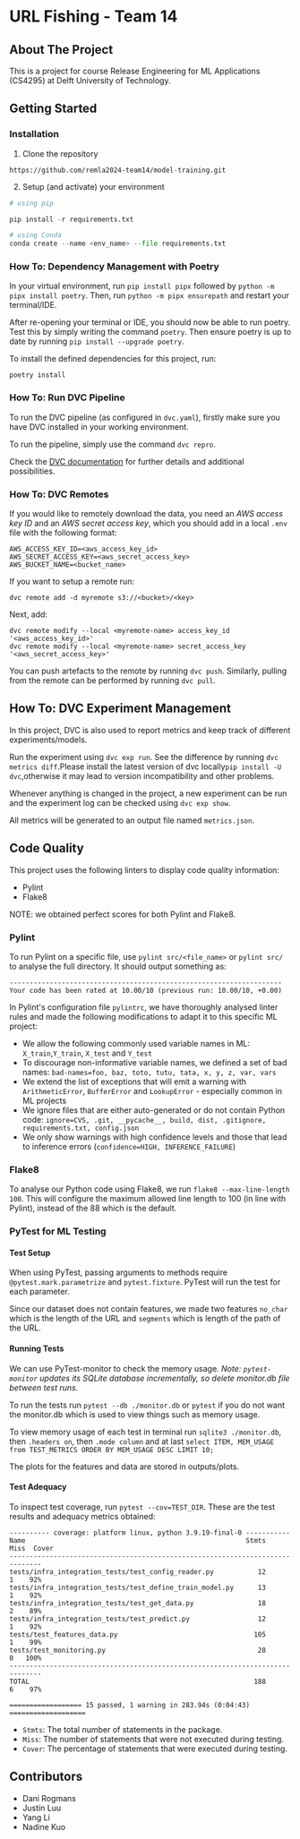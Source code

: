 # URL Fishing - Team 14

## About The Project

This is a project for course Release Engineering for ML Applications (CS4295) at Delft University of Technology.

## Getting Started

### Installation

1. Clone the repository

```
https://github.com/remla2024-team14/model-training.git
```

2. Setup (and activate) your environment

```python
# using pip

pip install -r requirements.txt

# using Conda
conda create --name <env_name> --file requirements.txt
```

### How To: Dependency Management with Poetry

In your virtual environment, run `pip install pipx` followed by `python -m pipx install poetry`. Then, run `python -m pipx ensurepath` and restart your terminal/IDE.

After re-opening your terminal or IDE, you should now be able to run poetry. Test this by simply writing the command `poetry`. Then ensure poetry is up to date by running `pip install --upgrade poetry`.

To install the defined dependencies for this project, run:

```
poetry install
```

### How To: Run DVC Pipeline

To run the DVC pipeline (as configured in `dvc.yaml`), firstly make sure you have DVC installed in your working environment.

To run the pipeline, simply use the command `dvc repro`.

Check the [DVC documentation](https://dvc.org/doc/start) for further details and additional possibilities.

### How To: DVC Remotes

If you would like to remotely download the data, you need an *AWS access key ID* and an *AWS secret access key*, which you should add in a local `.env` file with the following format:

```
AWS_ACCESS_KEY_ID=<aws_access_key_id>
AWS_SECRET_ACCESS_KEY=<aws_secret_access_key>
AWS_BUCKET_NAME=<bucket_name>
```

If you want to setup a remote run:

```
dvc remote add -d myremote s3://<bucket>/<key>
```

Next, add:

```
dvc remote modify --local <myremote-name> access_key_id '<aws_access_key_id>'
dvc remote modify --local <myremote-name> secret_access_key '<aws_secret_access_key>'
```

You can push artefacts to the remote by running `dvc push`. Similarly, pulling from the remote can be performed by running `dvc pull`.

## How To: DVC Experiment Management

In this project, DVC is also used to report metrics and keep track of different experiments/models.

Run the experiment using `dvc exp run`. See the difference by running `dvc metrics diff`.Please install the latest version of dvc locally`pip install -U dvc`,otherwise it may lead to version incompatibility and other problems.

Whenever anything is changed in the project, a new experiment can be run and the experiment log can be checked using `dvc exp show`.

All metrics will be generated to an output file named `metrics.json`.

## Code Quality

This project uses the following linters to display code quality information:

- Pylint
- Flake8

NOTE: we obtained perfect scores for both Pylint and Flake8.

### Pylint

To run Pylint on a specific file, use `pylint src/<file_name>` or `pylint src/` to analyse the full directory.
It should output something as:

```
--------------------------------------------------------------------
Your code has been rated at 10.00/10 (previous run: 10.00/10, +0.00)
```

In Pylint's configuration file `pylintrc`, we have thoroughly analysed linter rules and made the following modifications to adapt it to this specific ML project:

- We allow the following commonly used variable names in ML: `X_train`,`Y_train`,
  `X_test` and
  `Y_test`
- To discourage non-informative variable names, we defined a set of bad names: `bad-names=foo, baz, toto, tutu, tata, x, y, z, var, vars`
- We extend the list of exceptions that will emit a warning with `ArithmeticError`, `BufferError` and `LookupError` - especially common in ML projects
- We ignore files that are either auto-generated or do not contain Python code: `ignore=CVS, .git, __pycache__, build, dist, .gitignore, requirements.txt, config.json`
- We only show warnings with high confidence levels and those that lead to inference errors (`confidence=HIGH, INFERENCE_FAILURE`)

### Flake8

To analyse our Python code using Flake8, we run `flake8 --max-line-length 100`. This will configure the maximum allowed line length to 100 (in line with Pylint), instead of the 88 which is the default.

### PyTest for ML Testing

#### Test Setup

When using PyTest, passing arguments to methods require `@pytest.mark.parametrize` and `pytest.fixture`.
PyTest will run the test for each parameter.

Since our dataset does not contain features, we made two features `no_char` which is the length of the URL and `segments` which is length of the path of the URL.

#### Running Tests

We can use PyTest-monitor to check the memory usage.
*Note: `pytest-monitor` updates its SQLite database incrementally, so delete monitor.db file between test runs.*

To run the tests run `pytest --db ./monitor.db` or `pytest` if you do not want the monitor.db which is used to view things such as memory usage.

To view memory usage of each test in terminal run `sqlite3 ./monitor.db`, then `.headers on`, then `.mode column` and at last `select ITEM, MEM_USAGE from TEST_METRICS ORDER BY MEM_USAGE DESC LIMIT 10;`

The plots for the features and data are stored in outputs/plots. 

#### Test Adequacy

To inspect test coverage, run `pytest --cov=TEST_DIR`. These are the test results and adequacy metrics obtained:

```
---------- coverage: platform linux, python 3.9.19-final-0 -----------
Name                                                       Stmts   Miss  Cover
------------------------------------------------------------------------------
tests/infra_integration_tests/test_config_reader.py           12      1    92%
tests/infra_integration_tests/test_define_train_model.py      13      1    92%
tests/infra_integration_tests/test_get_data.py                18      2    89%
tests/infra_integration_tests/test_predict.py                 12      1    92%
tests/test_features_data.py                                  105      1    99%
tests/test_monitoring.py                                      28      0   100%
------------------------------------------------------------------------------
TOTAL                                                        188      6    97%

================== 15 passed, 1 warning in 283.94s (0:04:43) ===================
```

- `Stmts`: The total number of statements in the package.
- `Miss`: The number of statements that were not executed during testing.
- `Cover`: The percentage of statements that were executed during testing.


## Contributors

- Dani Rogmans
- Justin Luu
- Yang Li
- Nadine Kuo

